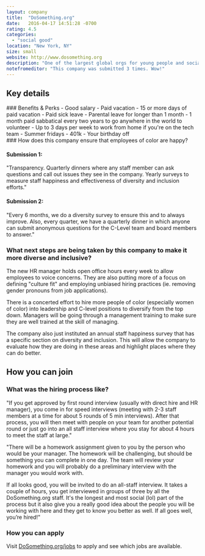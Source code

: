 ```yaml
---
layout: company
title:  "DoSomething.org"
date:   2016-04-17 14:51:28 -0700
rating: 4.5
categories:
  - "social good"
location: "New York, NY"
size: small
website: http://www.dosomething.org
description: "One of the largest global orgs for young people and social change, our 5.1 million members in 130 countries tackle volunteer campaigns that impact every cause. Poverty. Discrimination. The environment. And everything else. Our promise: Any cause, anytime, anywhere."
notefromeditor: "This company was submitted 3 times. Wow!"
---
```

## Key details

<div class="benefits-and-perks">
  ### Benefits & Perks
  - Good salary
  - Paid vacation
  - 15 or more days of paid vacation
  - Paid sick leave
  - Parental leave for longer than 1 month
  - 1 month paid sabbatical every two years
       to go anywhere in the world to volunteer
  - Up to 3 days per week to work from
       home if you're on the tech team
  - Summer fridays
  - 401k
  - Your birthday off
</div>

<div class="ensure-happiness">
  ### How does this company ensure that employees of color are happy?

  #### Submission 1:
  "Transparency. Quarterly dinners where any staff member can ask questions and call out issues they see in the company. Yearly surveys to measure staff happiness and effectiveness of diversity and inclusion efforts."

  #### Submission 2:
  "Every 6 months, we do a diversity survey to ensure this and to always improve. Also, every quarter, we have a quarterly dinner in which anyone can submit anonymous questions for the C-Level team and board members to answer."
</div>

### What next steps are being taken by this company to make it more diverse and inclusive?

The new HR manager holds open office hours every week to allow employees to voice concerns. They are also putting more of a focus on defining "culture fit" and employing unbiased hiring practices (ie. removing gender pronouns from job applications).

There is a concerted effort to hire more people of color (especially women of color) into leadership and C-level positions to diversify from the top down. Managers will be going through a management training to make sure they are well trained at the skill of managing.

The company also just instituted an annual staff happiness survey that has a specific section on diversity and inclusion. This will allow the company to evaluate how they are doing in these areas and highlight places where they can do better.

<div class="donation-placeholder">
  <!-- Dynamically insert via JS please -->
</div>

## How you can join

### What was the hiring process like?
"If you get approved by first round interview (usually with direct hire and HR manager), you come in for speed interviews (meeting with 2-3 staff members at a time for about 5 rounds of 5 min interviews). After that process, you will then meet with people on your team for another potential round or just go into an all staff interview where you stay for about 4 hours to meet the staff at large."

"There will be a homework assignment given to you by the person who would be your manager. The homework will be challenging, but should be something you can complete in one day. The team will review your homework and you will probably do a preliminary interview with the manager you would work with.

If all looks good, you will be invited to do an all-staff interview. It takes a couple of hours, you get interviewed in groups of three by all the DoSomething.org staff. It's the longest and most social (lol) part of the process but it also give you a really good idea about the people you will be working with here and they get to know you better as well. If all goes well, you’re hired!"

### How you can apply
Visit [DoSomething.org/jobs](http://dosomething.org/jobs) to apply and see which jobs are available.